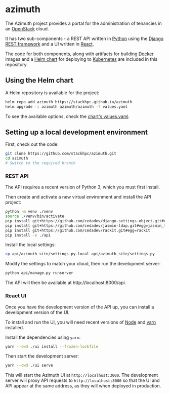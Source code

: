 # azimuth

The Azimuth project provides a portal for the administration of tenancies in an
[OpenStack](https://www.openstack.org/) cloud.

It has two sub-components  - a REST API written in [Python](https://www.python.org/) using
the [Django REST framework](https://www.django-rest-framework.org/) and a UI written in
[React](https://reactjs.org/).

The code for both components, along with artifacts for building [Docker](https://www.docker.com/)
images and a [Helm chart](https://helm.sh/) for deploying to [Kubernetes](https://kubernetes.io/)
are included in this repository.

## Using the Helm chart

A Helm repository is available for the project:

```sh
helm repo add azimuth https://stackhpc.github.io/azimuth
helm upgrade -i azimuth azimuth/azimuth -f values.yaml
```

To see the available options, check the [chart's values.yaml](./chart/values.yaml).

## Setting up a local development environment

First, check out the code:

```sh
git clone https://github.com/stackhpc/azimuth.git
cd azimuth
# Switch to the required branch
```

### REST API

The API requires a recent version of Python 3, which you must first install.

Then create and activate a new virtual environment and install the API project:

```sh
python -m venv ./venv
source ./venv/bin/activate
pip install git+https://github.com/cedadev/django-settings-object.git#egg=settings_object
pip install git+https://github.com/cedadev/jasmin-ldap.git#egg=jasmin_ldap
pip install git+https://github.com/cedadev/rackit.git#egg=rackit
pip install -e ./api
```

Install the local settings:

```sh
cp api/azimuth_site/settings.py-local api/azimuth_site/settings.py
```

Modify the settings to match your cloud, then run the development server:

```sh
python api/manage.py runserver
```

The API will then be available at http://localhost:8000/api.

### React UI

Once you have the development version of the API up, you can install a development version
of the UI.

To install and run the UI, you will need recent versions of [Node](https://nodejs.dev/) and
[yarn](https://yarnpkg.com/) installed.

Install the dependencies using `yarn`:

```sh
yarn --cwd ./ui install --frozen-lockfile
```

Then start the development server:

```sh
yarn --cwd ./ui serve 
```

This will start the Azimuth UI at `http://localhost:3000`. The development server will
proxy API requests to `http://localhost:8000` so that the UI and API appear at the same
address, as they will when deployed in production.
